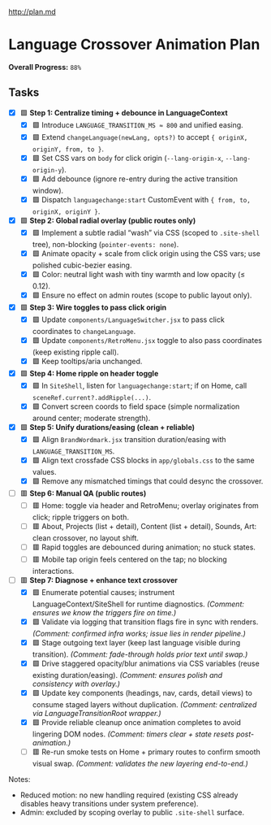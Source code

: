 http://plan.md

# Language Crossover Animation Plan

**Overall Progress:** `88%`

## Tasks

- [x] 🟩 **Step 1: Centralize timing + debounce in LanguageContext**
  - [x] 🟩 Introduce `LANGUAGE_TRANSITION_MS ≈ 800` and unified easing.
  - [x] 🟩 Extend `changeLanguage(newLang, opts?)` to accept `{ originX, originY, from, to }`.
  - [x] 🟩 Set CSS vars on `body` for click origin (`--lang-origin-x`, `--lang-origin-y`).
  - [x] 🟩 Add debounce (ignore re-entry during the active transition window).
  - [x] 🟩 Dispatch `languagechange:start` CustomEvent with `{ from, to, originX, originY }`.

- [x] 🟩 **Step 2: Global radial overlay (public routes only)**
  - [x] 🟩 Implement a subtle radial “wash” via CSS (scoped to `.site-shell` tree), non-blocking (`pointer-events: none`).
  - [x] 🟩 Animate opacity + scale from click origin using the CSS vars; use polished cubic-bezier easing.
  - [x] 🟩 Color: neutral light wash with tiny warmth and low opacity (≤ 0.12).
  - [x] 🟩 Ensure no effect on admin routes (scope to public layout only).

- [x] 🟩 **Step 3: Wire toggles to pass click origin**
  - [x] 🟩 Update `components/LanguageSwitcher.jsx` to pass click coordinates to `changeLanguage`.
  - [x] 🟩 Update `components/RetroMenu.jsx` toggle to also pass coordinates (keep existing ripple call).
  - [x] 🟩 Keep tooltips/aria unchanged.

- [x] 🟩 **Step 4: Home ripple on header toggle**
  - [x] 🟩 In `SiteShell`, listen for `languagechange:start`; if on Home, call `sceneRef.current?.addRipple(...)`.
  - [x] 🟩 Convert screen coords to field space (simple normalization around center; moderate strength).

- [x] 🟩 **Step 5: Unify durations/easing (clean + reliable)**
  - [x] 🟩 Align `BrandWordmark.jsx` transition duration/easing with `LANGUAGE_TRANSITION_MS`.
  - [x] 🟩 Align text crossfade CSS blocks in `app/globals.css` to the same values.
  - [x] 🟩 Remove any mismatched timings that could desync the crossover.

- [ ] 🟥 **Step 6: Manual QA (public routes)**
  - [ ] 🟥 Home: toggle via header and RetroMenu; overlay originates from click; ripple triggers on both.
  - [ ] 🟥 About, Projects (list + detail), Content (list + detail), Sounds, Art: clean crossover, no layout shift.
  - [ ] 🟥 Rapid toggles are debounced during animation; no stuck states.
  - [ ] 🟥 Mobile tap origin feels centered on the tap; no blocking interactions.

- [ ] 🟥 **Step 7: Diagnose + enhance text crossover**
  - [x] 🟩 Enumerate potential causes; instrument LanguageContext/SiteShell for runtime diagnostics. *(Comment: ensures we know the triggers fire on time.)*
  - [x] 🟩 Validate via logging that transition flags fire in sync with renders. *(Comment: confirmed infra works; issue lies in render pipeline.)*
  - [x] 🟩 Stage outgoing text layer (keep last language visible during transition). *(Comment: fade-through holds prior text until swap.)*
  - [x] 🟩 Drive staggered opacity/blur animations via CSS variables (reuse existing duration/easing). *(Comment: ensures polish and consistency with overlay.)*
  - [x] 🟩 Update key components (headings, nav, cards, detail views) to consume staged layers without duplication. *(Comment: centralized via LanguageTransitionRoot wrapper.)*
  - [x] 🟩 Provide reliable cleanup once animation completes to avoid lingering DOM nodes. *(Comment: timers clear + state resets post-animation.)*
  - [ ] 🟥 Re-run smoke tests on Home + primary routes to confirm smooth visual swap. *(Comment: validates the new layering end-to-end.)*

Notes:
- Reduced motion: no new handling required (existing CSS already disables heavy transitions under system preference).
- Admin: excluded by scoping overlay to public `.site-shell` surface.
